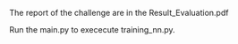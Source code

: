 The report of the challenge are in the Result_Evaluation.pdf

Run the main.py to exececute training_nn.py. 
